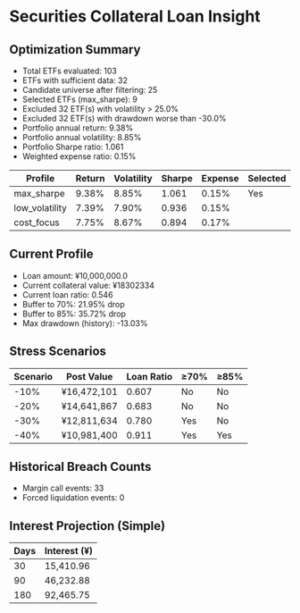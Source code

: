 # Securities Collateral Loan Insight

## Optimization Summary
- Total ETFs evaluated: 103
- ETFs with sufficient data: 32
- Candidate universe after filtering: 25
- Selected ETFs (max_sharpe): 9
- Excluded 32 ETF(s) with volatility > 25.0%
- Excluded 32 ETF(s) with drawdown worse than -30.0%
- Portfolio annual return: 9.38%
- Portfolio annual volatility: 8.85%
- Portfolio Sharpe ratio: 1.061
- Weighted expense ratio: 0.15%

| Profile | Return | Volatility | Sharpe | Expense | Selected |
| --- | --- | --- | --- | --- | --- |
| max_sharpe | 9.38% | 8.85% | 1.061 | 0.15% | Yes |
| low_volatility | 7.39% | 7.90% | 0.936 | 0.15% |  |
| cost_focus | 7.75% | 8.67% | 0.894 | 0.17% |  |

## Current Profile
- Loan amount: ¥10,000,000.0
- Current collateral value: ¥18302334
- Current loan ratio: 0.546
- Buffer to 70%: 21.95% drop
- Buffer to 85%: 35.72% drop
- Max drawdown (history): -13.03%

## Stress Scenarios
| Scenario | Post Value | Loan Ratio | ≥70% | ≥85% |
| --- | --- | --- | --- | --- |
| -10% | ¥16,472,101 | 0.607 | No | No |
| -20% | ¥14,641,867 | 0.683 | No | No |
| -30% | ¥12,811,634 | 0.780 | Yes | No |
| -40% | ¥10,981,400 | 0.911 | Yes | Yes |

## Historical Breach Counts
- Margin call events: 33
- Forced liquidation events: 0

## Interest Projection (Simple)
| Days | Interest (¥) |
| --- | --- |
| 30 | 15,410.96 |
| 90 | 46,232.88 |
| 180 | 92,465.75 |
